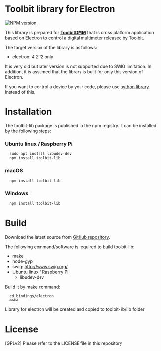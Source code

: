 # Toolbit library for Electron
[![NPM version](https://badge.fury.io/js/toolbit-lib.svg)](https://badge.fury.io/js/toolbit-lib)

This library is prepared for [**ToolbitDMM**](https://github.com/toolbitorg/ToolbitDMM) that is cross platform application based on Electron to control a digital multimeter released by Toolbit.

The target version of the library is as follows:
  * electron: *4.2.12* only

It is very old but later version is not supported due to SWIG limitation. In addition, it is assumed that the library is built for only this version of Electron.

If you want to control a device by your code, please use [python library](https://github.com/toolbitorg/ToolbitSDK/tree/master/bindings/python/toolbit-lib) instead of this.


# Installation

The toolbit-lib package is published to the npm registry. It can be installed by the following steps:

### Ubuntu linux / Raspberry Pi
```shell
  sudo apt install libudev-dev
  npm install toolbit-lib
```

### macOS
```shell
  npm install toolbit-lib
```

### Windows
```shell
  npm install toolbit-lib
```


# Build

Download the latest source from [GitHub repository](https://github.com/toolbitorg/ToolbitSDK).

The following command/software is required to build toolbit-lib:
  * make
  * node-gyp
  * swig: http://www.swig.org/
  * Ubuntu linux / Raspberry Pi
    * libudev-dev

Build it by make command:
```shell
  cd bindings/electron
  make
```
Library for electron will be created and copied to toolbit-lib/lib folder


# License

[GPLv2] Please refer to the LICENSE file in this repository
